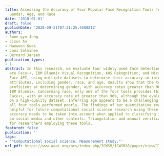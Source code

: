 ```yaml
---
title: Assessing the Accuracy of Four Popular Face Recognition Tools for Inferring
  Gender, Age, and Race
date: '2018-01-01'
draft: false
publishDate: '2020-09-21T07:21:25.408021Z'
authors:
- Soon-gyo Jung
- Jisun An
- Haewoon Kwak
- Joni Salminen
- Bernard Jansen
publication_types:
- 1
abstract: In this research, we evaluate four widely used face detection tools, which
  are Face++, IBM Bluemix Visual Recognition, AWS Rekognition, and Microsoft Azure
  Face API, using multiple datasets to determine their accuracy in inferring user
  attributes, including gender, race, and age. Results show that the tools are generally
  proficient at determining gender, with accuracy rates greater than 90%, except for
  IBM Bluemix. Concerning race, only one of the four tools provides this capability,
  Face++, with an accuracy rate of greater than 90%, although the evaluation was performed
  on a high-quality dataset. Inferring age appears to be a challenging problem, as
  all four tools performed poorly. The findings of our quantitative evaluation are
  helpful for future computational social science research using these tools, as their
  accuracy needs to be taken into account when applied to classifying individuals
  on social media and other contexts. Triangulation and manual verification are suggested
  for researchers employing these tools.
featured: false
publication: ''
tags:
- '"Computational social science; Measurement study;"'
url_pdf: https://www.aaai.org/ocs/index.php/ICWSM/ICWSM18/paper/view/17839
---
```


